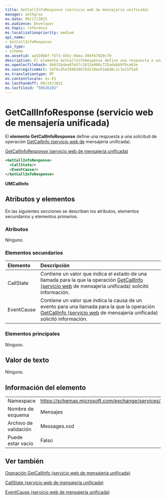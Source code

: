 ```yaml
---
title: GetCallInfoResponse (servicio web de mensajería unificada)
manager: sethgros
ms.date: 09/17/2015
ms.audience: Developer
ms.topic: reference
ms.localizationpriority: medium
api_name:
- GetCallInfoResponse
api_type:
- schema
ms.assetid: aa5196bf-f5f3-455c-94ea-304fb7920c79
description: El elemento GetCallInfoResponse define una respuesta a una solicitud de operación GetCallInfo (servicio web de mensajería unificada).
ms.openlocfilehash: 4b631bdee87e57c1612e906c725adabb9f9ce63e
ms.sourcegitcommit: 54f6cd5a704b36b76d110ee53a6d6c1c3e15f5a9
ms.translationtype: MT
ms.contentlocale: es-ES
ms.lasthandoff: 09/24/2021
ms.locfileid: "59526192"
---
```

# <a name="getcallinforesponse-um-web-service"></a>GetCallInfoResponse (servicio web de mensajería unificada)

El **elemento GetCallInfoResponse** define una respuesta a una solicitud de operación [GetCallInfo (servicio web de](getcallinfo-operation-um-web-service.md) mensajería unificada). 
  
[GetCallInfoResponse (servicio web de mensajería unificada)](getcallinforesponse-um-web-service.md)
  
```xml
<GetCallInfoResponse>
  <CallState/>
  <EventCause/>
</GetCallInfoResponse>
```

 **UMCallInfo**
## <a name="attributes-and-elements"></a>Atributos y elementos

En las siguientes secciones se describen los atributos, elementos secundarios y elementos primarios.
  
### <a name="attributes"></a>Atributos

Ninguno.
  
### <a name="child-elements"></a>Elementos secundarios

|**Elemento**|**Descripción**|
|:-----|:-----|
|CallState  <br/> |Contiene un valor que indica el estado de una llamada para la que la operación [GetCallInfo (servicio web](getcallinfo-operation-um-web-service.md) de mensajería unificada) solicitó información.  <br/> |
|EventCause  <br/> |Contiene un valor que indica la causa de un evento para una llamada para la que la operación [GetCallInfo (servicio web](getcallinfo-operation-um-web-service.md) de mensajería unificada) solicitó información.  <br/> |
   
### <a name="parent-elements"></a>Elementos principales

Ninguno.
  
## <a name="text-value"></a>Valor de texto

Ninguno.
  
## <a name="element-information"></a>Información del elemento

|||
|:-----|:-----|
|Namespace  <br/> |https://schemas.microsoft.com/exchange/services/2006/messages  <br/> |
|Nombre de esquema  <br/> |Mensajes  <br/> |
|Archivo de validación  <br/> |Messages.xsd  <br/> |
|Puede estar vacío  <br/> |Falso  <br/> |
   
## <a name="see-also"></a>Ver también



[Operación GetCallInfo (servicio web de mensajería unificada)](getcallinfo-operation-um-web-service.md)
  
[CallState (servicio web de mensajería unificada)](callstate-um-web-service.md)
  
[EventCause (servicio web de mensajería unificada)](eventcause-um-web-service.md)

